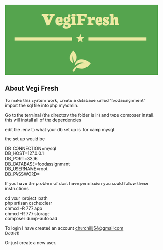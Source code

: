 <p align="center"><img src="/public/images/logo.png"></p>


## About Vegi Fresh


To make this system work, create a database called 'foodassignment' import the sql file into php myadmin.

Go to the terminal (the directory the folder is in) and type composer install, this will install all of the dependencies 

edit the .env to what your db set up is, for xamp mysql 

the set up would be 

DB_CONNECTION=mysql<br>
DB_HOST=127.0.0.1<br>
DB_PORT=3306<br>
DB_DATABASE=foodassignment<br>
DB_USERNAME=root<br>
DB_PASSWORD=<br>

If you have the problem of dont have permission you could follow these instructions 



cd your_project_path<br>
php artisan cache:clear<br>
chmod -R 777 app<br>
chmod -R 777 storage<br>
composer dump-autoload<br>


To login I have created an account 
churchillj54@gmail.com<br>
Bottle1!<br>

Or just create a new user.